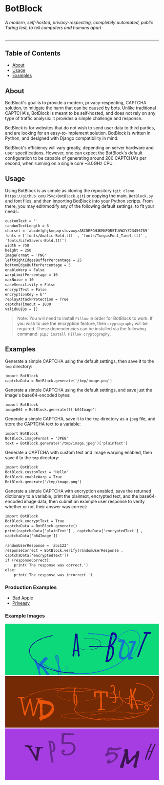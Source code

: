 # BotBlock

###### A modern, self-hosted, privacy-respecting, completely automated, public Turing test, to tell computers and humans apart

------------

## Table of Contents

- [About](#about "About")
- [Usage](#usage "Usage")
- [Examples](#examples "Examples")

## About

BotBlock's goal is to provide a modern, privacy-respecting, CAPTCHA solution, to mitigate the harm that can be caused by bots. Unlike traditional CAPTCHA's, BotBlock is meant to be self-hosted, and does not rely on any type of traffic analysis: it provides a simple challenge and response.

BotBlock is for websites that do not wish to send user data to third parties, and are looking for an easy-to-implement solution. BotBlock is written in Python, and designed with Django compatibility in mind.

BotBlock's efficiency will vary greatly, depending on server hardware and user specifications. However, one can expect the BotBlock's default configuration to be capable of generating around 200 CAPTCHA's per second, when running on a single core ~3.0GHz CPU.

## Usage

Using BotBlock is as simple as cloning the repository (`git clone https://github.com/P5vc/BotBlock.git`) or copying the main, `BotBlock.py` and font files, and then importing BotBlock into your Python scripts. From there, you may edit/modify any of the following default settings, to fit your needs:

```python3
customText = ''
randomTextLength = 6
charset = 'abcdefghjkmnpqrstuvwxyzABCDEFGHJKMNPQRSTUVWXYZ23456789'
fonts = ['fonts/Amatic-Bold.ttf' , 'fonts/TungusFont_Tinet.ttf' , 'fonts/LifeSavers-Bold.ttf']
width = 750
height = 250
imageFormat = 'PNG'
leftRightEdgesBufferPercentage = 25
bottomEdgeBufferPercentage = 5
enableWarp = False
warpLimitPercentage = 10
maxNoise = 10
caseSensitivity = False
encryptText = False
encryptionKey = b''
replayAttackProtection = True
captchaTimeout = 1800
validUUIDs = []
```

> Note: You will need to install `Pillow` in order for BotBlock to work. If you wish to use the encryption feature, then `cryptography` will be required. These dependencies can be installed via the following command: `pip3 install Pillow cryptography`.

## Examples

Generate a simple CAPTCHA using the default settings, then save it to the `tmp` directory:

```python3
import BotBlock
captchaData = BotBlock.generate('/tmp/image.png')
```

Generate a simple CAPTCHA using the default settings, and save just the image's base64-encoded bytes:

```python3
import BotBlock
imageB64 = BotBlock.generate()['b64Image']
```

Generate a simple CAPTCHA, save it to the `tmp` directory as a `jpeg` file, and store the CAPTCHA text to a variable:

```python3
import BotBlock
BotBlock.imageFormat = 'JPEG'
text = BotBlock.generate('/tmp/image.jpeg')['plainText']
```

Generate a CAPTCHA with custom text and image warping enabled, then save it to the `tmp` directory:

```python3
import BotBlock
BotBlock.customText = 'Hello'
BotBlock.enableWarp = True
BotBlock.generate('/tmp/image.png')
```

Generate a simple CAPTCHA with encryption enabled, save the returned dictionary to a variable, print the plaintext, encrypted text, and the base64-encoded image data, then submit an example user response to verify whether or not their answer was correct:

```python3
import BotBlock
BotBlock.encryptText = True
captchaData = BotBlock.generate()
print(captchaData['plainText'] , captchaData['encryptedText'] , captchaData['b64Image'])

randomUserResponse = 'abc123'
responseCorrect = BotBlock.verify(randomUserResponse , captchaData['encryptedText'])
if (responseCorrect):
	print('The response was correct.')
else:
	print('The response was incorrect.')
```

### Production Examples

- [Bad Apple](https://github.com/P5vc/BadAppleBackend/blob/main/BadApple/mainSite/views.py "Bad Apple")
- [Priveasy](https://github.com/P5vc/PriveasyWebserverBackend/blob/main/Priveasy/mainSite/views.py "Priveasy")

### Example Images

![Sample Captcha #1](/examples/sample1.png "First Sample Captcha Image")
![Sample Captcha #2](/examples/sample2.png "Second Sample Captcha Image")
![Sample Captcha #3](/examples/sample3.png "Third Sample Captcha Image")
